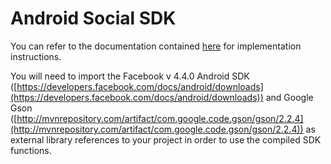 # Android Social SDK

You can refer to the documentation contained [here](http://apidocs.loginradius.com/docs/android) for implementation instructions.

You will need to import the Facebook v 4.4.0 Android SDK ([https://developers.facebook.com/docs/android/downloads](https://developers.facebook.com/docs/android/downloads)) and Google Gson ([http://mvnrepository.com/artifact/com.google.code.gson/gson/2.2.4](http://mvnrepository.com/artifact/com.google.code.gson/gson/2.2.4)) as external library references to your project in order to use the compiled SDK functions.
